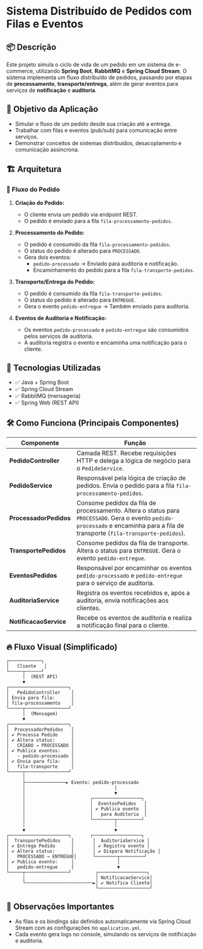 # Sistema Distribuído de Pedidos com Filas e Eventos

## 📦 Descrição

Este projeto simula o ciclo de vida de um pedido em um sistema de e-commerce, utilizando **Spring Boot**, **RabbitMQ** e **Spring Cloud Stream**. O sistema implementa um fluxo distribuído de pedidos, passando por etapas de **processamento**, **transporte/entrega**, além de gerar eventos para serviços de **notificação** e **auditoria**.

## 🎯 Objetivo da Aplicação

- Simular o fluxo de um pedido desde sua criação até a entrega.
- Trabalhar com filas e eventos (pub/sub) para comunicação entre serviços.
- Demonstrar conceitos de sistemas distribuídos, desacoplamento e comunicação assíncrona.

## 🏗️ Arquitetura

### 🛒 Fluxo do Pedido

1. **Criação do Pedido:**
   - O cliente envia um pedido via endpoint REST.
   - O pedido é enviado para a fila `fila-processamento-pedidos`.

2. **Processamento do Pedido:**
   - O pedido é consumido da fila `fila-processamento-pedidos`.
   - O status do pedido é alterado para `PROCESSADO`.
   - Gera dois eventos:
     - `pedido-processado` → Enviado para auditoria e notificação.
     - Encaminhamento do pedido para a fila `fila-transporte-pedidos`.

3. **Transporte/Entrega do Pedido:**
   - O pedido é consumido da fila `fila-transporte-pedidos`.
   - O status do pedido é alterado para `ENTREGUE`.
   - Gera o evento `pedido-entregue` → Também enviado para auditoria.

4. **Eventos de Auditoria e Notificação:**
   - Os eventos `pedido-processado` e `pedido-entregue` são consumidos pelos serviços de auditoria.
   - A auditoria registra o evento e encaminha uma notificação para o cliente.

## 🔗 Tecnologias Utilizadas

- ✅ Java + Spring Boot
- ✅ Spring Cloud Stream
- ✅ RabbitMQ (mensageria)
- ✅ Spring Web (REST API)

## 🛠️ Como Funciona (Principais Componentes)

| Componente              | Função                                                                                                           |
|-------------------------|------------------------------------------------------------------------------------------------------------------|
| **PedidoController**    | Camada REST. Recebe requisições HTTP e delega a lógica de negócio para o `PedidoService`.                       |
| **PedidoService**       | Responsável pela lógica de criação de pedidos. Envia o pedido para a fila `fila-processamento-pedidos`.         |
| **ProcessadorPedidos**  | Consome pedidos da fila de processamento. Altera o status para `PROCESSADO`. Gera o evento `pedido-processado` e encaminha para a fila de transporte (`fila-transporte-pedidos`). |
| **TransportePedidos**   | Consome pedidos da fila de transporte. Altera o status para `ENTREGUE`. Gera o evento `pedido-entregue`.        |
| **EventosPedidos**      | Responsável por encaminhar os eventos `pedido-processado` e `pedido-entregue` para o serviço de auditoria.      |
| **AuditoriaService**    | Registra os eventos recebidos e, após a auditoria, envia notificações aos clientes.                             |
| **NotificacaoService**  | Recebe os eventos de auditoria e realiza a notificação final para o cliente.    

## 🔥 Fluxo Visual (Simplificado)

```plaintext
┌────────────┐
│   Cliente   │
└─────┬──────┘
      │  (REST API)
      ▼
┌──────────────────────┐
│   PedidoController    │
│ Envia para fila:      │
│ fila-processamento    │
└─────┬────────────────┘
      │  (Mensagem)
      ▼
┌──────────────────────┐
│  ProcessadorPedidos   │
│ ✔ Processa Pedido     │
│ ✔ Altera status:      │
│   CRIADO → PROCESSADO │
│ ✔ Publica eventos:    │
│   - pedido-processado │
│ ✔ Envia para fila:    │
│   fila-transporte     │
└─────┬────────────────┘
      │
      ├───────────────► Evento: pedido-processado
      │                                 │
      │                                 ▼
      │                        ┌──────────────────┐
      │                        │  EventosPedidos   │
      │                        │ ✔ Publica evento  │
      │                        │   para Auditoria  │
      │                        └────────┬─────────┘
      │                                 │
      ▼                                 ▼
┌──────────────────────┐       ┌──────────────────┐
│  TransportePedidos    │       │  AuditoriaService │
│ ✔ Entrega Pedido      │       │ ✔ Registra evento │
│ ✔ Altera status:      │       │ ✔ Dispara Notificação │
│   PROCESSADO → ENTREGUE│      └────────┬─────────┘
│ ✔ Publica evento:     │                │
│   pedido-entregue     │                ▼
└─────┬────────────────┘         ┌──────────────────┐
      │                          │ NotificacaoService│
      └─────────────────────────►│ ✔ Notifica Cliente│
                                 └───────────────────┘
```

## 📜 Observações Importantes

- As filas e os bindings são definidos automaticamente via Spring Cloud Stream com as configurações no `application.yml`.
- Cada evento gera logs no console, simulando os serviços de notificação e auditoria.
